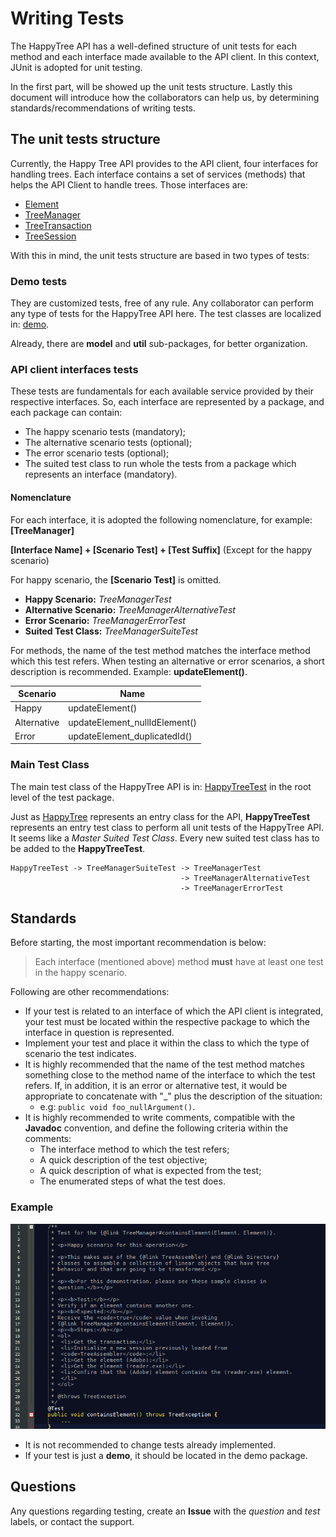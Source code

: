 
# Writing Tests

The HappyTree API has a well-defined structure of unit tests for each
method and each interface made available to the API client. In this
context, JUnit is adopted for unit testing.

In the first part, will be showed up the unit tests structure. Lastly
this document will introduce how the collaborators can help us, by
determining standards/recommendations of writing tests.

## The unit tests structure

Currently, the Happy Tree API provides to the API client, four
interfaces for handling trees. Each interface contains a set of
services (methods) that helps the API Client to handle trees. Those
interfaces are:

* [Element](../../src/main/java/com/miuey/happytree/Element.java)
* [TreeManager](../../src/main/java/com/miuey/happytree/TreeManager.java)
* [TreeTransaction](../../src/main/java/com/miuey/happytree/TreeTransaction.java)
* [TreeSession](../../src/main/java/com/miuey/happytree/TreeSession.java)

With this in mind, the unit tests structure are based in two types of
tests:

### Demo tests

They are customized tests, free of any rule. Any collaborator can
perform any type of tests for the HappyTree API here. The test
classes are localized in: [demo](../../src/test/java/com/miuey/happytree/demo).

Already, there are **model** and **util** sub-packages, for better
organization.

### API client interfaces tests

These tests are fundamentals for each available service provided by
their respective interfaces. So, each interface are represented by
a package, and each package can contain:

* The happy scenario tests (mandatory);
* The alternative scenario tests (optional);
* The error scenario tests (optional);
* The suited test class to run whole the tests from a package which
 represents an interface (mandatory).

#### Nomenclature

For each interface, it is adopted the following nomenclature, for
example: **[TreeManager]**

**[Interface Name] + [Scenario Test] + [Test Suffix]** (Except for the happy scenario)

For happy scenario, the **[Scenario Test]** is omitted.

* **Happy Scenario:** *TreeManagerTest*
* **Alternative Scenario:** *TreeManagerAlternativeTest*
* **Error Scenario:** *TreeManagerErrorTest*
* **Suited Test Class:** *TreeManagerSuiteTest*

For methods, the name of the test method matches the interface method
which this test refers. When testing an alternative or error
scenarios, a short description is recommended. Example: **updateElement()**.


| Scenario  | Name  |
|---|---|
| Happy  | updateElement()  |
| Alternative  | updateElement_nullIdElement()  |
| Error  | updateElement_duplicatedId()  |

### Main Test Class

The main test class of the HappyTree API is in:
[HappyTreeTest](../../src/test/java/com/miuey/happytree/HappyTreeTest.java)
in the root level of the test package.

Just as [HappyTree](../../src/main/java/com/miuey/happytree/core/HappyTree.java)
represents an entry class for the API, **HappyTreeTest** represents
an entry test class to perform all unit tests of the HappyTree API.
It seems like a *Master Suited Test Class*. Every new suited test
class has to be added to the **HappyTreeTest**.

```
HappyTreeTest -> TreeManagerSuiteTest -> TreeManagerTest
                                      -> TreeManagerAlternativeTest
                                      -> TreeManagerErrorTest
```

## Standards

Before starting, the most important recommendation is below:

> Each interface (mentioned above) method **must** have at least one
test in the happy scenario.

Following are other recommendations:

* If your test is related to an interface of which the API client is
 integrated, your test must be located within the respective package
 to which the interface in question is represented.
* Implement your test and place it within the class to which the type
 of scenario the test indicates.
* It is highly recommended that the name of the test method matches
 something close to the method name of the interface to which the
 test refers. If, in addition, it is an error or alternative test, it
 would be appropriate to concatenate with "_" plus the description of
 the situation:
 	* e.g: <code>public void foo_nullArgument()</code>.
* It is highly recommended to write comments, compatible with the
 **Javadoc** convention, and define the following criteria within the
 comments:
 	* The interface method to which the test refers;
 	* A quick description of the test objective;
 	* A quick description of what is expected from the test;
 	* The enumerated steps of what the test does.
 	
### Example

<p align="center">
  <img alt="Example of a test comment" src="../resources/ex_unit_test_comment.png"/>
  </a>
</p>

* It is not recommended to change tests already implemented.
* If your test is just a **demo**, it should be located in the demo
package.

## Questions

Any questions regarding testing, create an **Issue** with the
*question* and *test* labels, or contact the support.

